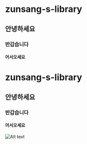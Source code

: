 # zunsang-s-library
## 안녕하세요
### 반갑습니다
#### 어서오세요
# zunsang-s-library
## 안녕하세요
### 반갑습니다
#### 어서오세요
![Alt text](https://img.hankyung.com/photo/201906/2019061915415919454-540x809.jpg)
